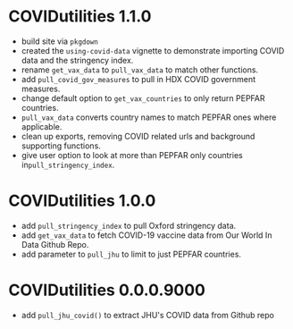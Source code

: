 # COVIDutilities 1.1.0
* build site via `pkgdown`
* created the `using-covid-data` vignette to demonstrate importing COVID data and the stringency index.
* rename `get_vax_data` to `pull_vax_data` to match other functions.
* add `pull_covid_gov_measures` to pull in HDX COVID government measures.
* change default option to `get_vax_countries` to only return PEPFAR countries.
* `pull_vax_data` converts country names to match PEPFAR ones where applicable. 
* clean up exports, removing COVID related urls and background supporting functions.
* give user option to look at more than PEPFAR only countries in`pull_stringency_index`.

# COVIDutilities 1.0.0
* add `pull_stringency_index` to pull Oxford stringency data.
* add `get_vax_data`  to fetch COVID-19 vaccine data from Our World In Data Github Repo.
* add parameter to `pull_jhu` to limit to just PEPFAR countries.

# COVIDutilities 0.0.0.9000

* add `pull_jhu_covid()` to extract JHU's COVID data from Github repo
